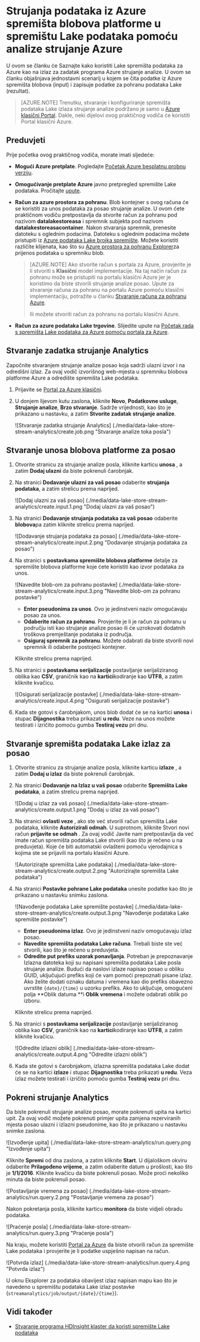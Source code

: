 <properties
   pageTitle="Strujanje podatke iz strujanje analize u spremištu podataka Lake | Azure"
   description="Pomoću analize strujanje Azure toka podataka u spremištu Lake podataka za Azure"
   services="data-lake-store,stream-analytics" 
   documentationCenter=""
   authors="nitinme"
   manager="jhubbard"
   editor="cgronlun"/>

<tags
   ms.service="data-lake-store"
   ms.devlang="na"
   ms.topic="article"
   ms.tgt_pltfrm="na"
   ms.workload="big-data"
   ms.date="07/07/2016"
   ms.author="nitinme"/>

# <a name="stream-data-from-azure-storage-blob-into-data-lake-store-using-azure-stream-analytics"></a>Strujanja podataka iz Azure spremišta blobova platforme u spremištu Lake podataka pomoću analize strujanje Azure

U ovom se članku će Saznajte kako koristiti Lake spremišta podataka za Azure kao na izlaz za zadatak programa Azure strujanje analize. U ovom se članku objašnjava jednostavni scenarij u kojem se čita podatke iz Azure spremišta blobova (input) i zapisuje podatke za pohranu podataka Lake (rezultat).

>[AZURE.NOTE] Trenutku, stvaranje i konfiguriranje spremišta podataka Lake izlaza strujanje analize podržano je samo u [Azure klasični Portal](https://manage.windowsazure.com). Dakle, neki dijelovi ovog praktičnog vodiča će koristiti Portal klasični Azure.

## <a name="prerequisites"></a>Preduvjeti

Prije početka ovog praktičnog vodiča, morate imati sljedeće:

- **Mogući Azure pretplate**. Pogledajte [Početak Azure besplatnu probnu verziju](https://azure.microsoft.com/pricing/free-trial/).

- **Omogućivanje pretplate Azure** javno pretpregled spremište Lake podataka. Pročitajte [upute](data-lake-store-get-started-portal.md#signup).

- **Račun za azure prostora za pohranu**. Blob kontejner s ovog računa će se koristiti za unos podataka za posao strujanje analize. U ovom ćete praktičnom vodiču pretpostavlja da stvorite račun za pohranu pod nazivom **datalakestoreasa** i spremnik subjekta pod nazivom **datalakestoreasacontainer**. Nakon stvaranja spremnik, prenesite datoteku s oglednim podacima. Datoteku s oglednim podacima možete pristupiti iz [Azure podataka Lake brojka spremište](https://github.com/Azure/usql/tree/master/Examples/Samples/Data/AmbulanceData/Drivers.txt). Možete koristiti različite klijenata, kao što su [Azure prostora za pohranu Explorer](http://storageexplorer.com/)za prijenos podataka u spremniku blob.

    >[AZURE.NOTE] Ako stvorite račun s portala za Azure, provjerite je li stvoriti s **Klasični** model implementacije. Na taj način račun za pohranu može se pristupiti na portalu klasični Azure jer je koristimo da biste stvorili strujanje analize posao. Upute za stvaranje računa za pohranu na portalu Azure pomoću klasični implementaciju, potražite u članku [Stvaranje računa za pohranu Azure](../storage/storage-create-storage-account/#create-a-storage-account).
    >
    > Ili možete stvoriti račun za pohranu na portalu klasični Azure.

- **Račun za azure podataka Lake trgovine**. Slijedite upute na [Početak rada s spremišta Lake podataka za Azure pomoću portala za Azure](data-lake-store-get-started-portal.md).  


## <a name="create-a-stream-analytics-job"></a>Stvaranje zadatka strujanje Analytics

Započnite stvaranjem strujanje analize posao koja sadrži ulazni izvor i na odredišni izlaz. Za ovaj vodič izvorišnog web-mjesta u spremniku blobova platforme Azure a odredište spremišta Lake podataka.

1. Prijavite se [Portal za Azure klasični](https://manage.windowsazure.com).

2. U donjem lijevom kutu zaslona, kliknite **Novo**, **Podatkovne usluge**, **Strujanje analize**, **Brzo stvaranje**. Sadrže vrijednosti, kao što je prikazano u nastavku, a zatim **Stvorite zadatak strujanje analize**.

    ![Stvaranje zadatka strujanje Analytics] (./media/data-lake-store-stream-analytics/create.job.png "Stvaranje analize toka posla")

## <a name="create-a-blob-input-for-the-job"></a>Stvaranje unosa blobova platforme za posao

1. Otvorite stranicu za strujanje analize posla, kliknite karticu **unosa** , a zatim **Dodaj ulazni** da biste pokrenuli čarobnjak.

2. Na stranici **Dodavanje ulazni za vaš posao** odaberite **strujanja podataka**, a zatim strelicu prema naprijed.

    ![Dodaj ulazni za vaš posao] (./media/data-lake-store-stream-analytics/create.input.1.png "Dodaj ulazni za vaš posao")

3. Na stranici **Dodavanje strujanja podataka za vaš posao** odaberite **blobova**pa zatim kliknite strelicu prema naprijed.

    ![Dodavanje strujanja podataka za posao] (./media/data-lake-store-stream-analytics/create.input.2.png "Dodavanje strujanja podataka za posao")

4. Na stranici s **postavkama spremište blobova platforme** detalje za spremište blobova platforme koje ćete koristiti kao izvor podataka za unos.

    ![Navedite blob-om za pohranu postavke] (./media/data-lake-store-stream-analytics/create.input.3.png "Navedite blob-om za pohranu postavke")

    * **Enter pseudonima za unos**. Ovo je jedinstveni naziv omogućavaju posao za unos.
    * **Odaberite račun za pohranu**. Provjerite je li je račun za pohranu u području isti kao strujanje analize posao ili će uzrokovati dodatnih troškova premještanje podataka iz područja.
    * **Osiguraj spremnik za pohranu**. Možete odabrati da biste stvorili novi spremnik ili odaberite postojeći kontejner.

    Kliknite strelicu prema naprijed.

5. Na stranici s **postavkama serijalizacije** postavljanje serijaliziranog oblika kao **CSV**, graničnik kao na **kartici**kodiranje kao **UTF8**, a zatim kliknite kvačicu.

    ![Osigurati serijalizacije postavke] (./media/data-lake-store-stream-analytics/create.input.4.png "Osigurati serijalizacije postavke")

6. Kada ste gotovi s čarobnjakom, unos blob dodat će se na kartici **unosa** i stupac **Dijagnostika** treba prikazati **u redu**. Veze na unos možete testirati i izričito pomoću gumba **Testiraj vezu** pri dnu.

## <a name="create-a-data-lake-store-output-for-the-job"></a>Stvaranje spremišta podataka Lake izlaz za posao

1. Otvorite stranicu za strujanje analize posla, kliknite karticu **izlaze** , a zatim **Dodaj u izlaz** da biste pokrenuli čarobnjak.

2. Na stranici **Dodavanje na Izlaz u vaš posao** odaberite **Spremišta Lake podataka**, a zatim strelicu prema naprijed.

    ![Dodaj u izlaz za vaš posao] (./media/data-lake-store-stream-analytics/create.output.1.png "Dodaj u izlaz za vaš posao")

3. Na stranici **ovlasti veze** , ako ste već stvorili račun spremišta Lake podataka, kliknite **Autorizirali odmah**. U suprotnom, kliknite Stvori novi račun **prijavite se odmah** . Za ovaj vodič Javite nam pretpostavlja da već imate račun spremišta podataka Lake stvorili (kao što je rečeno u na preduvjeta). Koje će biti automatski ovlašteni pomoću vjerodajnica s kojima ste se prijavili na portalu klasični Azure.

    ![Autorizirajte spremišta Lake podataka] (./media/data-lake-store-stream-analytics/create.output.2.png "Autorizirajte spremišta Lake podataka")

4. Na stranici **Postavke pohrane Lake podataka** unesite podatke kao što je prikazano u nastavku snimku zaslona.

    ![Navođenje podataka Lake spremište postavke] (./media/data-lake-store-stream-analytics/create.output.3.png "Navođenje podataka Lake spremište postavke")

    * **Enter pseudonima izlaz**. Ovo je jedinstveni naziv omogućavaju izlaz posao.
    * **Navedite spremišta podataka Lake računa**. Trebali biste ste već stvorili, kao što je rečeno u preduvjeta.
    * **Odredite put prefiks uzorak ponavljanja**. Potreban je prepoznavanje Izlazna datoteka koji su napisani spremišta podataka Lake posla strujanje analize. Budući da naslovi izlaze napisao posao u obliku GUID, uključujući prefiks koji će vam pomoći prepoznati pisane izlaz. Ako želite dodati oznaku datuma i vremena kao dio prefiks obavezno uvrstite `{date}/{time}` u uzorku prefiks. Ako to uključuje, omogućeni polja **Oblik datuma **i **Oblik vremena** i možete odabrati oblik po izboru.

    Kliknite strelicu prema naprijed.

5. Na stranici s **postavkama serijalizacije** postavljanje serijaliziranog oblika kao **CSV**, graničnik kao na **kartici**kodiranje kao **UTF8**, a zatim kliknite kvačicu.

    ![Odredite izlazni oblik] (./media/data-lake-store-stream-analytics/create.output.4.png "Odredite izlazni oblik")

6. Kada ste gotovi s čarobnjakom, izlazna spremišta podataka Lake dodat će se na kartici **izlaze** i stupac **Dijagnostika** treba prikazati **u redu**. Veza izlaz možete testirati i izričito pomoću gumba **Testiraj vezu** pri dnu.

## <a name="run-the-stream-analytics-job"></a>Pokreni strujanje Analytics

Da biste pokrenuli strujanje analize posao, morate pokrenuti upita na kartici upit. Za ovaj vodič možete pokrenuti primjer upita zamjena rezerviranih mjesta posao ulazni i izlazni pseudonime, kao što je prikazano u nastavku snimke zaslona.

![Izvođenje upita] (./media/data-lake-store-stream-analytics/run.query.png "Izvođenje upita")

Kliknite **Spremi** od dna zaslona, a zatim kliknite **Start**. U dijaloškom okviru odaberite **Prilagođeno vrijeme**, a zatim odaberite datum u prošlosti, kao što je **1/1/2016**. Kliknite kvačicu da biste pokrenuli posao. Može proći nekoliko minuta da biste pokrenuli posao.

![Postavljanje vremena za posao] (./media/data-lake-store-stream-analytics/run.query.2.png "Postavljanje vremena za posao")

Nakon pokretanja posla, kliknite karticu **monitora** da biste vidjeli obradu podataka.

![Praćenje posla] (./media/data-lake-store-stream-analytics/run.query.3.png "Praćenje posla")

Na kraju, možete koristiti [Portal za Azure](https://portal.azure.com) da biste otvorili račun za spremište Lake podataka i provjerite je li podatke uspješno napisan na račun.

![Potvrda izlaz] (./media/data-lake-store-stream-analytics/run.query.4.png "Potvrda izlaz")

U oknu Eksplorer za podataka obavijest izlaz napisan mapu kao što je navedeno u spremištu podataka Lake izlaz postavke (`streamanalytics/job/output/{date}/{time}`).  

## <a name="see-also"></a>Vidi također

* [Stvaranje programa HDInsight klaster da koristi spremište Lake podataka](data-lake-store-hdinsight-hadoop-use-portal.md)

